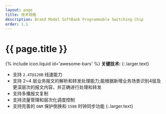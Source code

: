 ```yaml
---
layout: page
title: 技术规格
description: Brand Model SoftBank Programmable Switching Chip
order: 1.1
---
```



# {{ page.title }}



<span>{% include icon.liquid id='awesome-bars' %} <b>**关键技术**:</b></span>
{:.larger.text}

- 支持 `2.4T@128B`  线速能力
- 支持 2~4 层业务报文的解析和转发处理能力;能根据新增业务场景识别4层及更深层次的报文内容，并正确进行处理和转发
- 支持多播报文复制
- 支持流量管理和层次化调度控制
- 支持完善的 `OAM` 保护倒换和 `1588` 时钟同步功能
{:.larger.text}